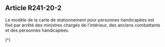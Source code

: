 ## Article R241-20-2

Le modèle de la carte de stationnement pour personnes handicapées est fixé par arrêté des ministres chargés
de l'intérieur, des anciens combattants et des personnes handicapées.

(^)

